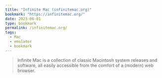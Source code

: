 ```yaml
---
title: "Infinite Mac (infinitemac.org)"
bookmark: "https://infinitemac.org/"
date: 2023-06-01
type: bookmark
permalink: /infinitemac.org/
tags:
  - Mac
  - emulator
  - bookmark
---
```

> Infinite Mac is a collection of classic Macintosh system releases and software, all easily accessible from the comfort of a (modern) web browser.
